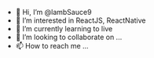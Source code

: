 - 👋 Hi, I’m @lambSauce9
- 👀 I’m interested in ReactJS, ReactNative
- 🌱 I’m currently learning to live
- 💞️ I’m looking to collaborate on ...
- 📫 How to reach me ...

<!---
lambSauce9/lambSauce9 is a ✨ special ✨ repository because its `README.md` (this file) appears on your GitHub profile.
You can click the Preview link to take a look at your changes.
--->
